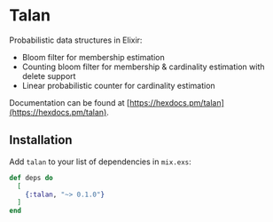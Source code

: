# Talan

Probabilistic data structures in Elixir:
  * Bloom filter for membership estimation
  * Counting bloom filter for membership & cardinality estimation with delete support
  * Linear probabilistic counter for cardinality estimation

Documentation can be found at [https://hexdocs.pm/talan](https://hexdocs.pm/talan).

## Installation

Add `talan` to your list of dependencies in `mix.exs`:

```elixir
def deps do
  [
    {:talan, "~> 0.1.0"}
  ]
end
```

